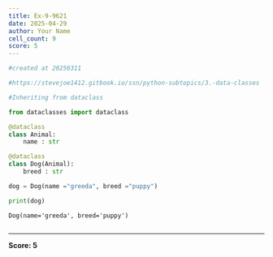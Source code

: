 ```yaml
---
title: Ex-9-9621
date: 2025-04-29
author: Your Name
cell_count: 9
score: 5
---
```


```python
#created at 20250311
```


```python
#https://stevejoe1412.gitbook.io/ssn/python-subtopics/3.-data-classes
```


```python
#Inheriting from dataclass
```


```python
from dataclasses import dataclass
```


```python
@dataclass
class Animal:
    name : str
```


```python
@dataclass
class Dog(Animal):
    breed : str
```


```python
dog = Dog(name ="greeda", breed ="puppy")
```


```python
print(dog)
```

    Dog(name='greeda', breed='puppy')



```python

```


---
**Score: 5**